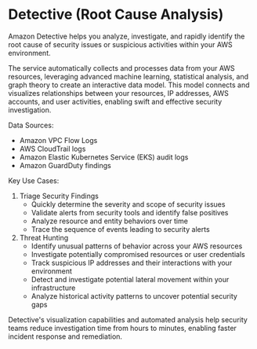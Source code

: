 # Detective (Root Cause Analysis)

Amazon Detective helps you analyze, investigate, and rapidly identify the root cause of security issues or suspicious activities within your AWS environment.

The service automatically collects and processes data from your AWS resources, leveraging advanced machine learning, statistical analysis, and graph theory to create an interactive data model. This model connects and visualizes relationships between your resources, IP addresses, AWS accounts, and user activities, enabling swift and effective security investigation.

Data Sources:

* Amazon VPC Flow Logs
* AWS CloudTrail logs
* Amazon Elastic Kubernetes Service (EKS) audit logs
* Amazon GuardDuty findings

Key Use Cases:

1. Triage Security Findings
   * Quickly determine the severity and scope of security issues
   * Validate alerts from security tools and identify false positives
   * Analyze resource and entity behaviors over time
   * Trace the sequence of events leading to security alerts
2. Threat Hunting
   * Identify unusual patterns of behavior across your AWS resources
   * Investigate potentially compromised resources or user credentials
   * Track suspicious IP addresses and their interactions with your environment
   * Detect and investigate potential lateral movement within your infrastructure
   * Analyze historical activity patterns to uncover potential security gaps

Detective's visualization capabilities and automated analysis help security teams reduce investigation time from hours to minutes, enabling faster incident response and remediation.
